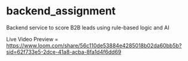 # backend_assignment
Backend service to score B2B leads using rule-based logic and AI

Live Video Preview = https://www.loom.com/share/56c110de53884e4285018b02da60bb5b?sid=62f733e5-2dce-41a8-acba-8fa1d4f6dd69
